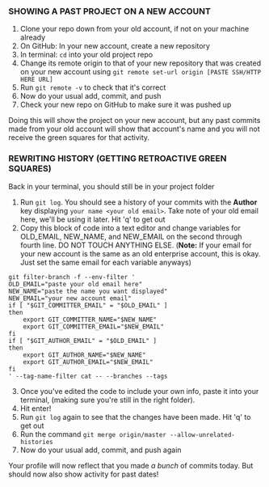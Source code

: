 ### SHOWING A PAST PROJECT ON A NEW ACCOUNT

1. Clone your repo down from your old account, if not on your machine already
2. On GitHub: In your new account, create a new repository
3. In terminal: `cd` into your old project repo
4. Change its remote origin to that of your new repository that was created on your new account using `git remote set-url origin [PASTE SSH/HTTP HERE URL]`
5. Run `git remote -v` to check that it's correct
6. Now do your usual add, commit, and push
7. Check your new repo on GitHub to make sure it was pushed up

Doing this will show the project on your new account, but any past commits made from your old account will show that account's name and you will not receive the green squares for that activity.

### REWRITING HISTORY (GETTING RETROACTIVE GREEN SQUARES)

Back in your terminal, you should still be in your project folder

1. Run `git log`. You should see a history of your commits with the **Author** key displaying `your name <your old email>`. Take note of your old email here, we'll be using it later. Hit 'q' to get out
2. Copy this block of code into a text editor and change variables for OLD_EMAIL, NEW_NAME, and NEW_EMAIL on the second through fourth line. DO NOT TOUCH ANYTHING ELSE. (**Note:** If your email for your new account is the same as an old enterprise account, this is okay. Just set the same email for each variable anyways)

```
git filter-branch -f --env-filter '
OLD_EMAIL="paste your old email here"
NEW_NAME="paste the name you want displayed"
NEW_EMAIL="your new account email"
if [ "$GIT_COMMITTER_EMAIL" = "$OLD_EMAIL" ]
then
    export GIT_COMMITTER_NAME="$NEW_NAME"
    export GIT_COMMITTER_EMAIL="$NEW_EMAIL"
fi
if [ "$GIT_AUTHOR_EMAIL" = "$OLD_EMAIL" ]
then
    export GIT_AUTHOR_NAME="$NEW_NAME"
    export GIT_AUTHOR_EMAIL="$NEW_EMAIL"
fi
' --tag-name-filter cat -- --branches --tags
```

3. Once you've edited the code to include your own info, paste it into your terminal, (making sure you're still in the right folder). 
4. Hit enter!
5. Run `git log` again to see that the changes have been made. Hit 'q' to get out
6. Run the command `git merge origin/master --allow-unrelated-histories`
7. Now do your usual add, commit, and push again

Your profile will now reflect that you made *a bunch* of commits today. But should now also show activity for past dates!
